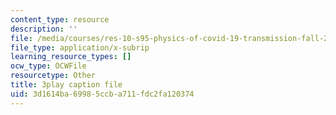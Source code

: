 ```yaml
---
content_type: resource
description: ''
file: /media/courses/res-10-s95-physics-of-covid-19-transmission-fall-2020/3d1614ba69985ccba711fdc2fa120374_sNtzZ5MA4.vtt
file_type: application/x-subrip
learning_resource_types: []
ocw_type: OCWFile
resourcetype: Other
title: 3play caption file
uid: 3d1614ba-6998-5ccb-a711-fdc2fa120374
---
```

